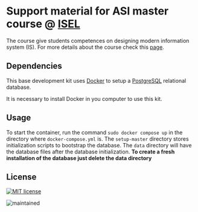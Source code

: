 # Support material for ASI master course @ [ISEL](http://www.isel.pt)

The course give students competences on designing modern information system (IS).
For more details about the course check this [page](https://www.isel.pt/en/meic/information-systems-architecture).

## Dependencies
This base development kit uses [Docker](https://www.docker.com) to setup a [PostgreSQL](https://www.postgresql.org/docs/15/index.html) relational database.

It is necessary to install Docker in you computer to use this kit.

## Usage
To start the container, run the command `sudo docker compose up` in the directory where `docker-compose.yml` is.
The `setup-master` directory stores initialization scripts to bootstrap the database.
The `data` directory will have the database files after the database initialization. 
**To create a fresh installation of the database just delete the data directory** 


## License
[![MIT license](https://img.shields.io/badge/License-MIT-blue.svg)](https://choosealicense.com/licenses/mit/)

![maintained](https://img.shields.io/badge/Maintained%3F-yes-green.svg)